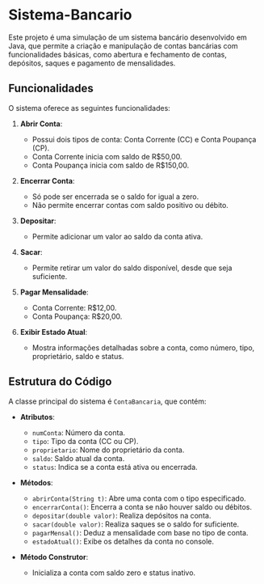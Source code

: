 # Sistema-Bancario

Este projeto é uma simulação de um sistema bancário desenvolvido em Java, que permite a criação e manipulação de contas bancárias com funcionalidades básicas, como abertura e fechamento de contas, depósitos, saques e pagamento de mensalidades.

## Funcionalidades

O sistema oferece as seguintes funcionalidades:

1. **Abrir Conta**:
    - Possui dois tipos de conta: Conta Corrente (CC) e Conta Poupança (CP).
    - Conta Corrente inicia com saldo de R$50,00.
    - Conta Poupança inicia com saldo de R$150,00.

2. **Encerrar Conta**:
    - Só pode ser encerrada se o saldo for igual a zero.
    - Não permite encerrar contas com saldo positivo ou débito.

3. **Depositar**:
    - Permite adicionar um valor ao saldo da conta ativa.

4. **Sacar**:
    - Permite retirar um valor do saldo disponível, desde que seja suficiente.

5. **Pagar Mensalidade**:
    - Conta Corrente: R$12,00.
    - Conta Poupança: R$20,00.

6. **Exibir Estado Atual**:
    - Mostra informações detalhadas sobre a conta, como número, tipo, proprietário, saldo e status.

## Estrutura do Código

A classe principal do sistema é `ContaBancaria`, que contém:

- **Atributos**:
    - `numConta`: Número da conta.
    - `tipo`: Tipo da conta (CC ou CP).
    - `proprietario`: Nome do proprietário da conta.
    - `saldo`: Saldo atual da conta.
    - `status`: Indica se a conta está ativa ou encerrada.

- **Métodos**:
    - `abrirConta(String t)`: Abre uma conta com o tipo especificado.
    - `encerrarConta()`: Encerra a conta se não houver saldo ou débitos.
    - `depositar(double valor)`: Realiza depósitos na conta.
    - `sacar(double valor)`: Realiza saques se o saldo for suficiente.
    - `pagarMensal()`: Deduz a mensalidade com base no tipo de conta.
    - `estadoAtual()`: Exibe os detalhes da conta no console.

- **Método Construtor**:
    - Inicializa a conta com saldo zero e status inativo.